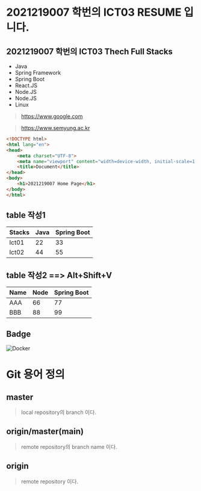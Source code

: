 # 2021219007 학번의 ICT03 RESUME 입니다.

## 2021219007 학번의 ICT03 Thech Full Stacks
- Java
- Spring Framework
- Spring Boot
- React.JS
- Node.JS
- Node.JS
- Linux

>https://www.google.com

>https://www.semyung.ac.kr

```html
<!DOCTYPE html>
<html lang="en">
<head>
    <meta charset="UTF-8">
    <meta name="viewport" content="width=device-width, initial-scale=1.0">
    <title>Document</title>
</head>
<body>
    <h1>2021219007 Home Page</h1>
</body>
</html>
```

## table 작성1
| Stacks | Java | Spring Boot |
| ------ | ---- | ----------- |
| Ict01  | 22   | 33          |
| Ict02  | 44   | 55          |

## table 작성2 ==> Alt+Shift+V
| Name | Node | Spring Boot |
|------|------|-------------|
| AAA  | 66   | 77          |
| BBB  | 88   | 99          |

## Badge
 <img alt="Docker" src="https://img.shields.io/badge/Docker-007ACC?style=for-the-badge&logo=Docker&logoColor=white" />

# Git 용어 정의

## master
>local repository의 branch 이다.

## origin/master(main)
> remote repository의 branch name 이다.

## origin
> remote repository 이다.